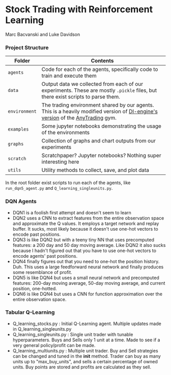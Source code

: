 # Stock Trading with Reinforcement Learning

Marc Bacvanski and Luke Davidson

### Project Structure

| Folder        | Contents                                                                                                                                                                                                                                                 |
| ------------- | -------------------------------------------------------------------------------------------------------------------------------------------------------------------------------------------------------------------------------------------------------- |
| `agents`      | Code for each of the agents, specifically code to train and execute them                                                                                                                                                                                 |
| `data`        | Output data we collected from each of our experiments. These are mostly `.pickle` files, but there exist scripts to parse them.                                                                                                                          |
| `environment` | The trading environment shared by our agents. This is a heavily modified version of [DI-engine's version](https://github.com/opendilab/DI-engine/tree/main/dizoo/gym_anytrading/envs) of the [AnyTrading](https://github.com/AminHP/gym-anytrading) gym. |
| `examples`    | Some jupyter notebooks demonstrating the usage of the environments                                                                                                                                                                                       |
| `graphs`      | Collection of graphs and chart outputs from our experiments                                                                                                                                                                                              |
| `scratch`     | Scratchpaper? Jupyter notebooks? Nothing super interesting here                                                                                                                                                                                          |
| `utils`       | Utility methods to collect, save, and plot data                                                                                                                                                                                                          |

In the root folder exist scripts to run each of the agents, like `run_dqn5_agent.py` and `Q_learning_singleunits.py`.

### DQN Agents

* DQN1 is a foolish first attempt and doesn't seem to learn
* DQN2 uses a CNN to extract features from the entire observation space and approximate the Q values. It employs a target network and replay buffer. It sucks, most likely because it doesn't use one-hot vectors to encode past positions.
* DQN3 is like DQN2 but with a teeny tiny NN that uses precomputed features: a 200 day and 50 day moving average. Like DQN2 it also sucks because I hadn't figured out that you have to use one-hot vectors to encode agents' past positions.
* DQN4 finally figures out that you need to one-hot the position history. Duh. This uses a large feedforward neural network and finally produces some resemblance of profit.
* DQN5 is like DQN4 but uses a small neural network and precomputed features: 200-day moving average, 50-day moving average, and current position, one-hotted.
* DQN6 is like DQN4 but uses a CNN for function approximation over the entire observation space.

### Tabular Q-Learning

* Q_learning_stocks.py : Initial Q-Learning agent. Multiple updates made in Q_learning_singleunits.py
* Q_learning_singleunits.py : Single unit trader with tunable hyperparameters. Buys and Sells only 1 unit at a time. Made to see if a very general policy/profit can be made.
* Q_learning_multiunits.py : Multiple unit trader. Buy and Sell strategies can be changed and tuned in the __init__ method. Trader can buy as many units up to "max_buy_units", and sells a certain percentage of owned units. Buy points are stored and profits are calculated as they sell.